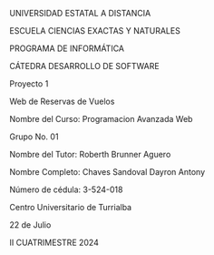 UNIVERSIDAD ESTATAL A DISTANCIA

ESCUELA CIENCIAS EXACTAS Y NATURALES

PROGRAMA DE INFORMÁTICA

CÁTEDRA DESARROLLO DE SOFTWARE

Proyecto 1

Web de Reservas de Vuelos

Nombre del Curso: Programacion Avanzada Web

Grupo No. 01

Nombre del Tutor: Roberth Brunner Aguero

Nombre Completo: Chaves Sandoval Dayron Antony

Número de cédula: 3-524-018

Centro Universitario de Turrialba

22 de Julio

II CUATRIMESTRE 2024
